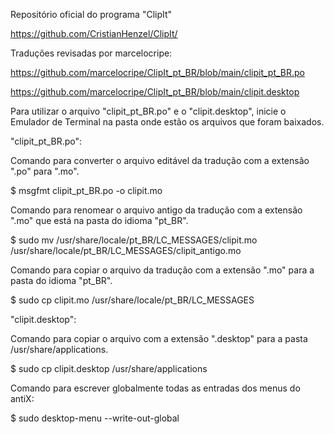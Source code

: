 Repositório oficial do programa "ClipIt"

https://github.com/CristianHenzel/ClipIt/


Traduções revisadas por marcelocripe:

https://github.com/marcelocripe/ClipIt_pt_BR/blob/main/clipit_pt_BR.po

https://github.com/marcelocripe/ClipIt_pt_BR/blob/main/clipit.desktop


Para utilizar o arquivo "clipit_pt_BR.po" e o "clipit.desktop", inicie o Emulador de Terminal na pasta onde estão os arquivos que foram baixados.


"clipit_pt_BR.po":

Comando para converter o arquivo editável da tradução com a extensão ".po" para ".mo".

$ msgfmt clipit_pt_BR.po -o clipit.mo

Comando para renomear o arquivo antigo da tradução com a extensão ".mo" que está na pasta do idioma "pt_BR".

$ sudo mv /usr/share/locale/pt_BR/LC_MESSAGES/clipit.mo /usr/share/locale/pt_BR/LC_MESSAGES/clipit_antigo.mo

Comando para copiar o arquivo da tradução com a extensão ".mo" para a pasta do idioma "pt_BR".

$ sudo cp clipit.mo /usr/share/locale/pt_BR/LC_MESSAGES


"clipit.desktop":

Comando para copiar o arquivo com a extensão ".desktop" para a pasta /usr/share/applications.

$ sudo cp clipit.desktop /usr/share/applications

Comando para escrever globalmente todas as entradas dos menus do antiX:

$ sudo desktop-menu --write-out-global

